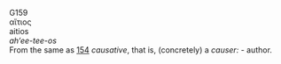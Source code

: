 <body>
  <p>G159<br>  αἴτιος  <br> aitios  <br><i>ah‘ee-tee-os </i><br>From the same as <a href="g0154.htm">154</a>  <i>causative</i>, that is, (concretely) a <i>causer:</i> - author.<br></p>
 </body>